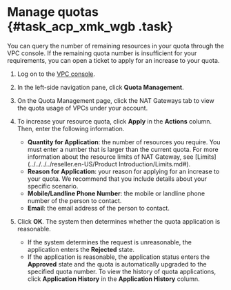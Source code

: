 # Manage quotas {#task_acp_xmk_wgb .task}

You can query the number of remaining resources in your quota through the VPC console. If the remaining quota number is insufficient for your requirements, you can open a ticket to apply for an increase to your quota.

1.  Log on to the [VPC console](https://partners-intl.console.aliyun.com/#/vpc). 
2.  In the left-side navigation pane, click **Quota Management**. 
3.  On the Quota Management page, click the NAT Gateways tab to view the quota usage of VPCs under your account. 
4.  To increase your resource quota, click **Apply** in the **Actions** column. Then, enter the following information. 

    -   **Quantity for Application**: the number of resources you require. You must enter a number that is larger than the current quota. For more information about the resource limits of NAT Gateway, see [Limits](../../../../reseller.en-US/Product Introduction/Limits.md#).
    -   **Reason for Application**: your reason for applying for an increase to your quota. We recommend that you include details about your specific scenario.
    -   **Mobile/Landline Phone Number**: the mobile or landline phone number of the person to contact.
    -   **Email**: the email address of the person to contact.
5.  Click **OK**. The system then determines whether the quota application is reasonable.

    -   If the system determines the request is unreasonable, the application enters the **Rejected** state.
    -   If the application is reasonable, the application status enters the **Approved** state and the quota is automatically upgraded to the specified quota number.
    To view the history of quota applications, click **Application History** in the **Application History** column.


